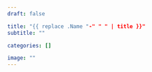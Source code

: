 ```yaml
---
draft: false

title: "{{ replace .Name "-" " " | title }}"
subtitle: ""

categories: []

image: "" 
---
```


